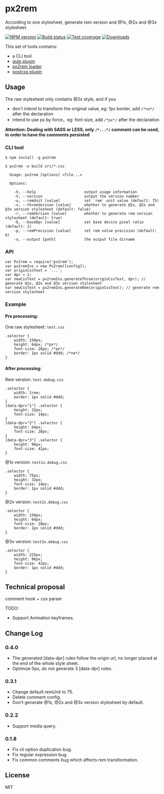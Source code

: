 # px2rem

According to one stylesheet, generate rem version and @1x, @2x and @3x stylesheet.

[![NPM version][npm-image]][npm-url]
[![Build status][travis-image]][travis-url]
[![Test coverage][coveralls-image]][coveralls-url]
[![Downloads][downloads-image]][downloads-url]

[npm-image]: https://img.shields.io/npm/v/px2rem.svg?style=flat-square
[npm-url]: https://npmjs.org/package/px2rem
[travis-image]: https://img.shields.io/travis/songsiqi/px2rem.svg?style=flat-square
[travis-url]: https://travis-ci.org/songsiqi/px2rem
[coveralls-image]: https://img.shields.io/coveralls/songsiqi/px2rem.svg?style=flat-square
[coveralls-url]: https://coveralls.io/r/songsiqi/px2rem
[downloads-image]: http://img.shields.io/npm/dm/px2rem.svg?style=flat-square
[downloads-url]: https://npmjs.org/package/px2rem

This set of tools contains:

* a CLI tool
* [gulp plugin](https://www.npmjs.com/package/gulp-px3rem)
* [px2rem loader](https://www.npmjs.com/package/px2rem-loader)
* [postcss plugin](https://www.npmjs.com/package/postcss-px2rem)

## Usage

The raw stylesheet only contains @2x style, and if you

* don't intend to transform the original value, eg: 1px border, add `/*no*/` after the declaration
* intend to use px by force，eg: font-size, add `/*px*/` after the declaration

**Attention: Dealing with SASS or LESS, only `/*...*/` comment can be used, in order to have the comments persisted**

### CLI tool

```
$ npm install -g px2rem
```
```
$ px2rem -o build src/*.css
```

```
  Usage: px2rem [options] <file...>

  Options:

    -h, --help                      output usage information
    -V, --version                   output the version number
    -u, --remUnit [value]           set `rem` unit value (default: 75)
    -x, --threeVersion [value]      whether to generate @1x, @2x and @3x version stylesheet (default: false)
    -r, --remVersion [value]        whether to generate rem version stylesheet (default: true)
    -b, --baseDpr [value]           set base device pixel ratio (default: 2)
    -p, --remPrecision [value]      set rem value precision (default: 6)
    -o, --output [path]             the output file dirname
```

### API

```
var Px2rem = require('px2rem');
var px2remIns = new Px2rem([config]);
var originCssText = '...';
var dpr = 2;
var newCssText = px2remIns.generateThree(originCssText, dpr); // generate @1x, @2x and @3x version stylesheet
var newCssText = px2remIns.generateRem(originCssText); // generate rem version stylesheet
```

### Example

#### Pre processing:

One raw stylesheet: `test.css`

```
.selector {
    width: 150px;
    height: 64px; /*px*/
    font-size: 28px; /*px*/
    border: 1px solid #ddd; /*no*/
}
```

#### After processing:

Rem version: `test.debug.css`

```
.selector {
    width: 2rem;
    border: 1px solid #ddd;
}
[data-dpr="1"] .selector {
    height: 32px;
    font-size: 14px;
}
[data-dpr="2"] .selector {
    height: 64px;
    font-size: 28px;
}
[data-dpr="3"] .selector {
    height: 96px;
    font-size: 42px;
}
```

@1x version: `test1x.debug.css`

```
.selector {
    width: 75px;
    height: 32px;
    font-size: 14px;
    border: 1px solid #ddd;
}
```

@2x version: `test2x.debug.css`

```
.selector {
    width: 150px;
    height: 64px;
    font-size: 28px;
    border: 1px solid #ddd;
}
```

@3x version: `test3x.debug.css`

```
.selector {
    width: 225px;
    height: 96px;
    font-size: 42px;
    border: 1px solid #ddd;
}
```

## Technical proposal

comment hook + css parser

TODO:

* Support Animation keyframes.

## Change Log

### 0.4.0

* The generated [data-dpr] rules follow the origin url, no longer placed at the end of the whole style sheet.
* Optimize 0px, do not generate 3 [data-dpr] rules.

### 0.3.1

* Change default remUnit to 75.
* Delete comment config.
* Don't generate @1x, @2x and @3x version stylesheet by default.

### 0.2.2

* Support media query.

### 0.1.8

* Fix cli option duplication bug.
* Fix regular expression bug.
* Fix common comments bug which affects rem transformation.

## License

MIT
